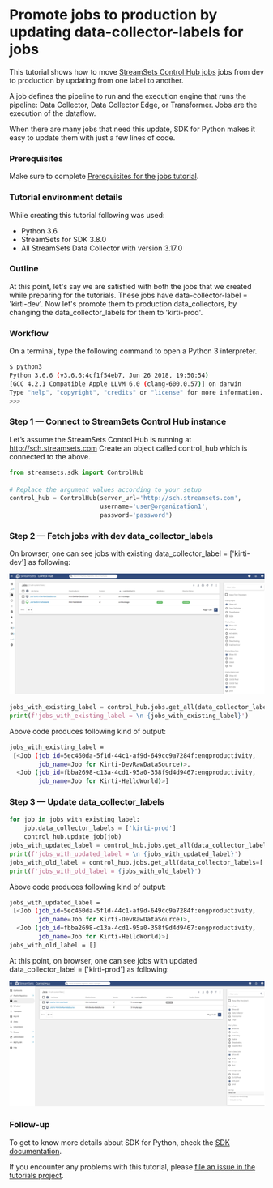 Promote jobs to production by updating data-collector-labels for jobs
=====================================================================

This tutorial shows how to move [StreamSets Control Hub jobs](https://streamsets.com/documentation/controlhub/latest/help/controlhub/UserGuide/Jobs/Jobs_title.html) jobs from dev to production by updating from one label to another.

A job defines the pipeline to run and the execution engine that runs the pipeline: Data Collector, Data Collector Edge, or Transformer. Jobs are the execution of the dataflow.

When there are many jobs that need this update, SDK for Python makes it easy to update them with just a few lines of code.

### Prerequisites
Make sure to complete [Prerequisites for the jobs tutorial](../preparation-for-tutorial/README.md).

### Tutorial environment details
While creating this tutorial following was used:
* Python 3.6
* StreamSets for SDK 3.8.0
* All StreamSets Data Collector with version 3.17.0

### Outline
At this point, let's say we are satisfied with both the jobs that we created while preparing for the tutorials.
These jobs have data-collector-label = 'kirti-dev'.
Now let's promote them to production data_collectors, by changing the data_collector_labels for them to 'kirti-prod'. 

### Workflow
On a terminal, type the following command to open a Python 3 interpreter.

```bash
$ python3
Python 3.6.6 (v3.6.6:4cf1f54eb7, Jun 26 2018, 19:50:54)
[GCC 4.2.1 Compatible Apple LLVM 6.0 (clang-600.0.57)] on darwin
Type "help", "copyright", "credits" or "license" for more information.
>>>
```

### Step 1 &mdash; Connect to StreamSets Control Hub instance

Let’s assume the StreamSets Control Hub is running at http://sch.streamsets.com 
Create an object called control_hub which is connected to the above. 

```python
from streamsets.sdk import ControlHub

# Replace the argument values according to your setup
control_hub = ControlHub(server_url='http://sch.streamsets.com',
                         username='user@organization1',
                         password='password')
```
 
 ### Step 2 &mdash; Fetch jobs with dev data_collector_labels 
 
 On browser, one can see jobs with existing data_collector_label = ['kirti-dev'] as following:
 
![image alt text](../images/list_of_jobs_by_old_data_collector_label.jpeg)

```python
jobs_with_existing_label = control_hub.jobs.get_all(data_collector_labels=['kirti-dev'])
print(f'jobs_with_existing_label = \n {jobs_with_existing_label}')
```
Above code produces following kind of output:
```bash
jobs_with_existing_label =
 [<Job (job_id=5ec460da-5f1d-44c1-af9d-649cc9a7284f:engproductivity, 
        job_name=Job for Kirti-DevRawDataSource)>, 
  <Job (job_id=fbba2698-c13a-4cd1-95a0-358f9d4d9467:engproductivity, 
        job_name=Job for Kirti-HelloWorld)>]
```

### Step 3 &mdash; Update data_collector_labels

```python
for job in jobs_with_existing_label:
    job.data_collector_labels = ['kirti-prod']
    control_hub.update_job(job)
jobs_with_updated_label = control_hub.jobs.get_all(data_collector_labels=['kirti-prod'])
print(f'jobs_with_updated_label = \n {jobs_with_updated_label}')
jobs_with_old_label = control_hub.jobs.get_all(data_collector_labels=['kirti-dev'])
print(f'jobs_with_old_label = {jobs_with_old_label}')
```
Above code produces following kind of output:
```bash
jobs_with_updated_label =
 [<Job (job_id=5ec460da-5f1d-44c1-af9d-649cc9a7284f:engproductivity, 
        job_name=Job for Kirti-DevRawDataSource)>, 
  <Job (job_id=fbba2698-c13a-4cd1-95a0-358f9d4d9467:engproductivity, 
        job_name=Job for Kirti-HelloWorld)>]
jobs_with_old_label = []
```

At this point, on browser, one can see jobs with updated data_collector_label = ['kirti-prod'] as following:

![image alt text](../images/list_of_jobs_by_new_data_collector_label.jpeg)


### Follow-up
To get to know more details about SDK for Python, check the [SDK documentation](https://streamsets.com/documentation/sdk/latest/index.html).

If you encounter any problems with this tutorial, please [file an issue in the tutorials project](https://github.com/streamsets/tutorials/issues/new).
 